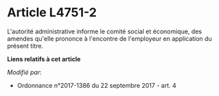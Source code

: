 # Article L4751-2

L'autorité administrative informe le                    comité social et économique, des amendes qu'elle prononce à
l'encontre de l'employeur en application du présent titre.

**Liens relatifs à cet article**

_Modifié par_:

  - Ordonnance n°2017-1386 du 22 septembre 2017 - art. 4
